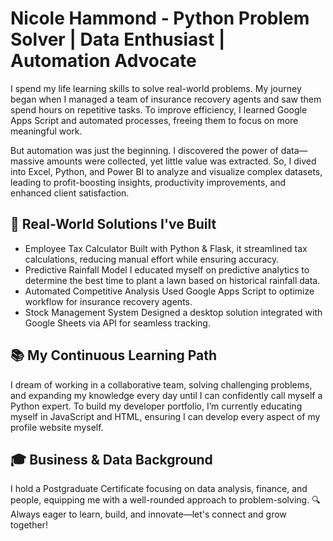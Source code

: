 # Nicole Hammond - Python Problem Solver | Data Enthusiast | Automation Advocate

I spend my life learning skills to solve real-world problems. My journey began when I managed a team of insurance recovery agents and saw them spend hours on repetitive tasks. To improve efficiency, I learned Google Apps Script and automated processes, freeing them to focus on more meaningful work.

But automation was just the beginning. I discovered the power of data—massive amounts were collected, yet little value was extracted. So, I dived into Excel, Python, and Power BI to analyze and visualize complex datasets, leading to profit-boosting insights, productivity improvements, and enhanced client satisfaction.

## 🔧 Real-World Solutions I've Built
- Employee Tax Calculator  Built with Python & Flask, it streamlined tax calculations, reducing manual effort while ensuring accuracy.
- Predictive Rainfall Model  I educated myself on predictive analytics to determine the best time to plant a lawn based on historical rainfall data.
- Automated Competitive Analysis  Used Google Apps Script to optimize workflow for insurance recovery agents.
- Stock Management System  Designed a desktop solution integrated with Google Sheets via API for seamless tracking.
  
## 📚 My Continuous Learning Path
I dream of working in a collaborative team, solving challenging problems, and expanding my knowledge every day until I can confidently call myself a Python expert.
To build my developer portfolio, I’m currently educating myself in JavaScript and HTML, ensuring I can develop every aspect of my profile website myself.

## 🎓 Business & Data Background
I hold a Postgraduate Certificate focusing on data analysis, finance, and people, equipping me with a well-rounded approach to problem-solving.
🔍 Always eager to learn, build, and innovate—let's connect and grow together!




